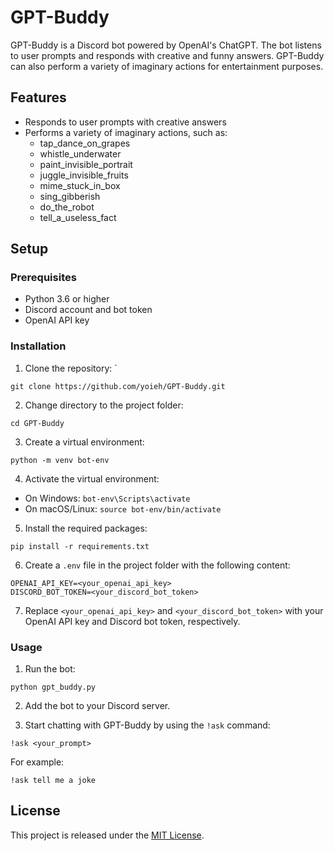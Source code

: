 # GPT-Buddy

GPT-Buddy is a Discord bot powered by OpenAI's ChatGPT. The bot listens to user prompts and responds with creative and funny answers. GPT-Buddy can also perform a variety of imaginary actions for entertainment purposes.

## Features

- Responds to user prompts with creative answers
- Performs a variety of imaginary actions, such as:
    - tap_dance_on_grapes
    - whistle_underwater
    - paint_invisible_portrait
    - juggle_invisible_fruits
    - mime_stuck_in_box
    - sing_gibberish
    - do_the_robot
    - tell_a_useless_fact

## Setup

### Prerequisites

- Python 3.6 or higher
- Discord account and bot token
- OpenAI API key

### Installation

1. Clone the repository:
`
```
git clone https://github.com/yoieh/GPT-Buddy.git
```

2. Change directory to the project folder:

```
cd GPT-Buddy
```

3. Create a virtual environment:

```
python -m venv bot-env
```

4. Activate the virtual environment:

- On Windows: `bot-env\Scripts\activate`
- On macOS/Linux: `source bot-env/bin/activate`

5. Install the required packages:

```
pip install -r requirements.txt
```

6. Create a `.env` file in the project folder with the following content:

```
OPENAI_API_KEY=<your_openai_api_key>
DISCORD_BOT_TOKEN=<your_discord_bot_token>
```


7. Replace `<your_openai_api_key>` and `<your_discord_bot_token>` with your OpenAI API key and Discord bot token, respectively.

### Usage

1. Run the bot:

```
python gpt_buddy.py
```

2. Add the bot to your Discord server.

3. Start chatting with GPT-Buddy by using the `!ask` command:

```
!ask <your_prompt>
```

For example:

```
!ask tell me a joke
```


## License

This project is released under the [MIT License](https://opensource.org/licenses/MIT).
